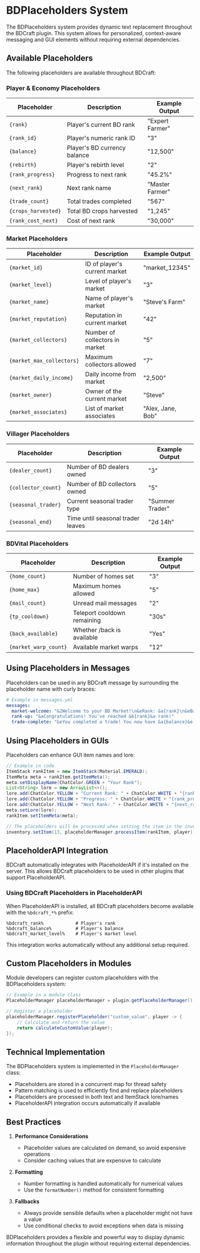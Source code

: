 # BDPlaceholders System

The BDPlaceholders system provides dynamic text replacement throughout the BDCraft plugin. This system allows for personalized, context-aware messaging and GUI elements without requiring external dependencies.

## Available Placeholders

The following placeholders are available throughout BDCraft:

### Player & Economy Placeholders

| Placeholder | Description | Example Output |
|-------------|-------------|----------------|
| `{rank}` | Player's current BD rank | "Expert Farmer" |
| `{rank_id}` | Player's numeric rank ID | "3" |
| `{balance}` | Player's BD currency balance | "12,500" |
| `{rebirth}` | Player's rebirth level | "2" |
| `{rank_progress}` | Progress to next rank | "45.2%" |
| `{next_rank}` | Next rank name | "Master Farmer" |
| `{trade_count}` | Total trades completed | "567" |
| `{crops_harvested}` | Total BD crops harvested | "1,245" |
| `{rank_cost_next}` | Cost of next rank | "30,000" |

### Market Placeholders

| Placeholder | Description | Example Output |
|-------------|-------------|----------------|
| `{market_id}` | ID of player's current market | "market_12345" |
| `{market_level}` | Level of player's market | "3" |
| `{market_name}` | Name of player's market | "Steve's Farm" |
| `{market_reputation}` | Reputation in current market | "42" |
| `{market_collectors}` | Number of collectors in market | "5" |
| `{market_max_collectors}` | Maximum collectors allowed | "7" |
| `{market_daily_income}` | Daily income from market | "2,500" |
| `{market_owner}` | Owner of the current market | "Steve" |
| `{market_associates}` | List of market associates | "Alex, Jane, Bob" |

### Villager Placeholders

| Placeholder | Description | Example Output |
|-------------|-------------|----------------|
| `{dealer_count}` | Number of BD dealers owned | "3" |
| `{collector_count}` | Number of BD collectors owned | "5" |
| `{seasonal_trader}` | Current seasonal trader type | "Summer Trader" |
| `{seasonal_end}` | Time until seasonal trader leaves | "2d 14h" |

### BDVital Placeholders

| Placeholder | Description | Example Output |
|-------------|-------------|----------------|
| `{home_count}` | Number of homes set | "3" |
| `{home_max}` | Maximum homes allowed | "5" |
| `{mail_count}` | Unread mail messages | "2" |
| `{tp_cooldown}` | Teleport cooldown remaining | "30s" |
| `{back_available}` | Whether /back is available | "Yes" |
| `{market_warp_count}` | Available market warps | "12" |

## Using Placeholders in Messages

Placeholders can be used in any BDCraft message by surrounding the placeholder name with curly braces:

```yaml
# Example in messages.yml
messages:
  market-welcome: "&2Welcome to your BD Market!\n&eRank: &a{rank}\n&eBalance: &a{balance}"
  rank-up: "&aCongratulations! You've reached &6{rank}&a rank!"
  trade-complete: "&eYou completed a trade! You now have &a{balance}&e BD currency."
```

## Using Placeholders in GUIs

Placeholders can enhance GUI item names and lore:

```java
// Example in code
ItemStack rankItem = new ItemStack(Material.EMERALD);
ItemMeta meta = rankItem.getItemMeta();
meta.setDisplayName(ChatColor.GREEN + "Your Rank");
List<String> lore = new ArrayList<>();
lore.add(ChatColor.YELLOW + "Current Rank: " + ChatColor.WHITE + "{rank}");
lore.add(ChatColor.YELLOW + "Progress: " + ChatColor.WHITE + "{rank_progress}");
lore.add(ChatColor.YELLOW + "Next Rank: " + ChatColor.WHITE + "{next_rank}");
meta.setLore(lore);
rankItem.setItemMeta(meta);

// The placeholders will be processed when setting the item in the inventory
inventory.setItem(13, placeholderManager.processItem(rankItem, player));
```

## PlaceholderAPI Integration

BDCraft automatically integrates with PlaceholderAPI if it's installed on the server. This allows BDCraft placeholders to be used in other plugins that support PlaceholderAPI.

### Using BDCraft Placeholders in PlaceholderAPI

When PlaceholderAPI is installed, all BDCraft placeholders become available with the `%bdcraft_*%` prefix:

```
%bdcraft_rank%            # Player's rank
%bdcraft_balance%         # Player's balance
%bdcraft_market_level%    # Player's market level
```

This integration works automatically without any additional setup required.

## Custom Placeholders in Modules

Module developers can register custom placeholders with the BDPlaceholders system:

```java
// Example in a module class
PlaceholderManager placeholderManager = plugin.getPlaceholderManager();

// Register a placeholder
placeholderManager.registerPlaceholder("custom_value", player -> {
    // Calculate and return the value
    return calculateCustomValue(player);
});
```

## Technical Implementation

The BDPlaceholders system is implemented in the `PlaceholderManager` class:

- Placeholders are stored in a concurrent map for thread safety
- Pattern matching is used to efficiently find and replace placeholders
- Placeholders are processed in both text and ItemStack lore/names
- PlaceholderAPI integration occurs automatically if available

## Best Practices

1. **Performance Considerations**
   - Placeholder values are calculated on demand, so avoid expensive operations
   - Consider caching values that are expensive to calculate

2. **Formatting**
   - Number formatting is handled automatically for numerical values
   - Use the `formatNumber()` method for consistent formatting

3. **Fallbacks**
   - Always provide sensible defaults when a placeholder might not have a value
   - Use conditional checks to avoid exceptions when data is missing

BDPlaceholders provides a flexible and powerful way to display dynamic information throughout the plugin without requiring external dependencies.